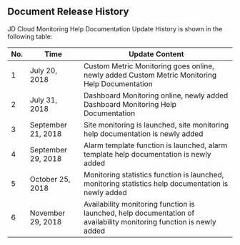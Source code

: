 ## Document Release History

JD Cloud Monitoring Help Documentation Update History is shown in the following table:

No.|Time|Update Content
---|---|---
 1 |July 20, 2018|Custom Metric Monitoring goes online, newly added Custom Metric Monitoring Help Documentation
 2 |July 31, 2018|Dashboard Monitoring online, newly added Dashboard Monitoring Help Documentation
 3 |September 21, 2018|Site monitoring is launched, site monitoring help documentation is newly added
 4 |September 29, 2018|Alarm template function is launched, alarm template help documentation is newly added
 5 |October 25, 2018|Monitoring statistics function is launched, monitoring statistics help documentation is newly added
 6 |November 29, 2018|Availability monitoring function is launched, help documentation of availability monitoring function is newly added
